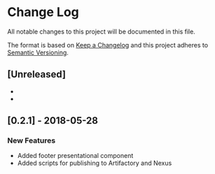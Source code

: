 # Change Log

All notable changes to this project will be documented in this file.

The format is based on [Keep a Changelog](http://keepachangelog.com/)
and this project adheres to [Semantic Versioning](http://semver.org/).

## [Unreleased]
* 
* 
## [0.2.1] - 2018-05-28
### New Features
* Added footer presentational component
* Added scripts for publishing to Artifactory and Nexus
